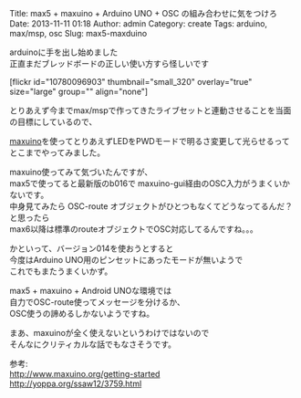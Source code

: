 Title: max5  + maxuino + Arduino UNO + OSC の組み合わせに気をつけろ
Date: 2013-11-11 01:18
Author: admin
Category: create
Tags: arduino, max/msp, osc
Slug: max5-maxduino

arduinoに手を出し始めました  
正直まだブレッドボードの正しい使い方すら怪しいです

[flickr id="10780096903" thumbnail="small\_320" overlay="true"
size="large" group="" align="none"]

とりあえず今までmax/mspで作ってきたライブセットと連動させることを当面の目標にしているので、  

[maxuino](http://www.maxuino.org)を使ってとりあえずLEDをPWDモードで明るさ変更して光らせるってとこまでやってみました。

maxuino使ってみて気づいたんですが、  
max5で使ってると最新版のb016で
maxuino-gui経由のOSC入力がうまくいかないです。  
中身見てみたら OSC-route
オブジェクトがひとつもなくてどうなってるんだ？と思ったら  
max6以降は標準のrouteオブジェクトでOSC対応してるんですね。。。

かといって、バージョン014を使おうとすると  
今度はArduino UNO用のピンセットにあったモードが無いようで  
これでもまたうまくいかず。

max5 + maxuino + Android UNOな環境では  
自力でOSC-route使ってメッセージを分けるか、  
OSC使うの諦めるしかないようですね。

まあ、maxuinoが全く使えないというわけではないので  
そんなにクリティカルな話でもなさそうです。

参考:  
<http://www.maxuino.org/getting-started>  
<http://yoppa.org/ssaw12/3759.html>
